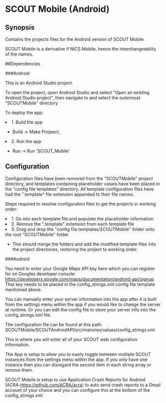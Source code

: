 #  SCOUT Mobile (Android) 

## Synopsis

Contains the projects files for the Android version of SCOUT Mobile

SCOUT Mobile is a derivative if NICS Mobile, hence the interchangeability of the names.

##Dependencies

###Android

This is an Android Studio project.

To open the project, open Android Studio and select "Open an existing Android Studio project", then navigate to and select the outermost "SCOUTMobile" directory

To deploy the app:
<lu>
<li>1. Build the app</li>
  <ul>
    <li>Build -> Make Projeect, </li>
  </ul>
<li>2. Run the app</li>
  <ul>
    <li>Run -> Run 'SCOUT_Mobile'</li>
  </ul>
</ul>

## Configuration

Configuration files have been removed from the "SCOUTMobile" project directory, and templates containing placeholder values have been placed in the "config file templates" directory.
All template configuration files have had the ".template" file extension appended to their file names.

Steps required to resolve configuration files to get the projects in working order:
<lu>
<li>1. Go into each template file and populate the placeholder information</li>
<li>2. Remove the ".template" extension from each template file</li>
<li>3. Drag and drop the "config file templates/SCOUTMobile" folder onto the root "SCOUTMobile" folder</li>
  <ul>
    <li>This should merge the folders and add the modified template files into the project directories, restoring the project to working order.</li>
    </ul>
</ul>



###Android

You need to enter your Google Maps API key here which you can register for on Googles developer console: https://developers.google.com/maps/documentation/android-api/signup. That key needs to be placed in the config_strings.xml config file template mentioned above.

You can manually enter your server information into the app after it is built from the settings menu within the app if you would like to change the server at runtime. Or you can edit the config file to store your server info into the config_strings.xml file.

The configuration file can be found at this path: 
SCOUTMobile/SCOUTAndroidAPI/src/main/res/values/config_strings.xml

This is where you will enter all of your SCOUT web configuration information.

The App is setup to allow you to easily toggle between multiple SCOUT instances from the settings menu within the app. If you only have one instance then you can disregard the second item in each string array or remove them. 

SCOUT Mobile is setup to use Application Crash Reports for Android (ACRA-https://github.com/ACRA/acra) to auto send crash reports to a Gmail account of your choice and you can configure this at the bottom of the config_strings.xml